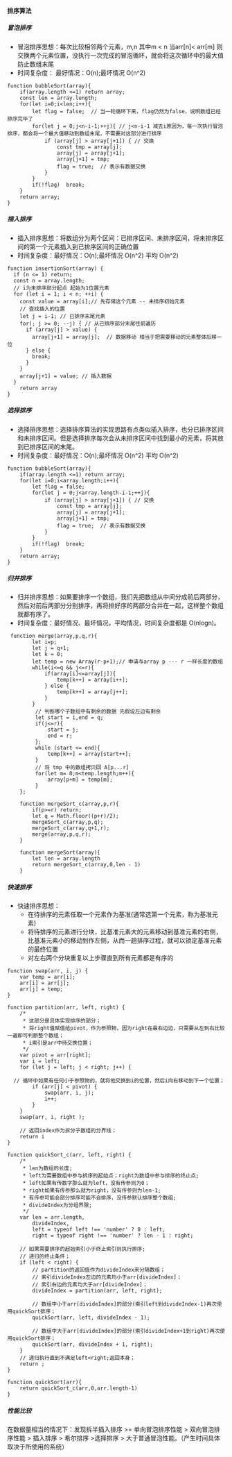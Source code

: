 #### 排序算法
##### 冒泡排序
* 冒泡排序思想：每次比较相邻两个元素，m,n 其中m < n 当arr[n]< arr[m] 则交换两个元素位置，没执行一次完成的冒泡循环，就会将这次循环中的最大值防止数组末尾
* 时间复杂度： 最好情况：O(n);最坏情况 O(n^2)
```
function bubbleSort(array){
    if(array.length <=1) return array;
    const len = array.length;
    for(let i=0;i<len;i++){
        let flag = false;  // 当一轮循环下来，flag仍然为false，说明数组已经排序完毕了
        for(let j = 0;j<n-i-1;++j){ // j<n-i-1 减去i原因为，每一次执行冒泡排序，都会将一个最大值移动到数组末尾，不需要对这部分进行排序
            if (array[j] > array[j+1]) { // 交换
                const tmp = array[j];
                array[j] = array[j+1];
                array[j+1] = tmp;
                flag = true;  // 表示有数据交换      
            }
        }
        if(!flag)  break;
    }
    return array;
}
```
##### 插入排序
* 插入排序思想：将数组分为两个区间：已排序区间、未排序区间，将未排序区间的第一个元素插入到已排序区间的正确位置
* 时间复杂度：最好情况：O(n);最坏情况 O(n^2) 平均 O(n^2)
```
function insertionSort(array) {
  if (n <= 1) return;
  const n = array.length;
  // i为未排序部分起点 起始为1位置元素
  for (let i = 1; i < n; ++i) {
    const value = array[i];// 先存储这个元素 -- 未排序初始元素
    // 查找插入的位置
    let j = i-1; // 已排序末尾元素
    for(; j >= 0; --j) { // 从已排序部分末尾往前遍历 
      if (array[j] > value) {
        array[j+1] = array[j];  // 数据移动 相当于把需要移动的元素整体后移一位
      } else {
        break;
      }
    } 
    array[j+1] = value; // 插入数据
  }
    return array
}
```
##### 选择排序
* 选择排序思想：选择排序算法的实现思路有点类似插入排序，也分已排序区间和未排序区间。但是选择排序每次会从未排序区间中找到最小的元素，将其放到已排序区间的末尾。
* 时间复杂度：最好情况：O(n);最坏情况 O(n^2) 平均 O(n^2)
```
function bubbleSort(array){
    if(array.length <=1) return array;
    for(let i=0;i<array.length;i++){
        let flag = false;
        for(let j = 0;j<array.length-i-1;++j){
            if (array[j] > array[j+1]) { // 交换
                const tmp = array[j];
                array[j] = array[j+1];
                array[j+1] = tmp;
                flag = true;  // 表示有数据交换      
            }
        }
        if(!flag)  break;
    }
    return array;
}
```
##### 归并排序
* 归并排序思想：如果要排序一个数组，我们先把数组从中间分成前后两部分，然后对前后两部分分别排序，再将排好序的两部分合并在一起，这样整个数组就都有序了。
* 时间复杂度：最好情况、最坏情况，平均情况，时间复杂度都是 O(nlogn)。
```
 function merge(array,p,q,r){
        let i=p;
        let j = q+1;
        let k = 0;
        let temp = new Array(r-p+1);// 申请与array p --- r 一样长度的数组
        while(i<=q && j<=r){
            if(array[i]<=array[j]){
                temp[k++] = array[i++];
            } else {
                temp[k++] = array[j++];
            }
        }
         // 判断哪个子数组中有剩余的数据 先假设左边有剩余
         let start = i,end = q;
         if(j<=r){
             start = j;
             end = r;
         };
         while (start <= end){
             temp[k++] = array[start++];
         }
         // 将 tmp 中的数组拷贝回 A[p...r]
         for(let m= 0;m<temp.length;m++){
             array[p+m] = temp[m];
         }
    };
    
    function mergeSort_c(array,p,r){
        if(p>=r) return;
        let q = Math.floor((p+r)/2);
        mergeSort_c(array,p,q);
        mergeSort_c(array,q+1,r);
        merge(array,p,q,r);
    }
    
    function mergeSort(array){
        let len = array.length
        return mergeSort_c(array,0,len - 1)
    }
```
##### 快速排序
* 快速排序思想：
  * 在待排序的元素任取一个元素作为基准(通常选第一个元素，称为基准元素)
  * 将待排序的元素进行分块，比基准元素大的元素移动到基准元素的右侧，比基准元素小的移动到作左侧，从而一趟排序过程，就可以锁定基准元素的最终位置
  * 对左右两个分块重复以上步骤直到所有元素都是有序的
```
function swap(arr, i, j) {
    var temp = arr[i];
    arr[i] = arr[j];
    arr[j] = temp;
}

function partition(arr, left, right) {
    /*
     * 这部分是具体实现排序的部分；
     * 将right值赋值给pivot，作为参照物，因为right在最右边边，只需要从左到右比较一遍即可判断整个数组；
     * i索引是arr中待交换位置；
     */
    var pivot = arr[right];
    var i = left;
    for (let j = left; j < right; j++) {

  // 循环中如果有任何小于参照物的，就将他交换到i的位置，然后i向右移动到下一个位置；
        if (arr[j] < pivot) {
            swap(arr, i, j);
            i++;
        }
    }
    swap(arr, i, right );

    // 返回index作为拆分子数组的分界线；
    return i
}

function quickSort_c(arr, left, right) {
    /*
     * len为数组的长度;
     * left为需要数组中参与排序的起始点；right为数组中参与排序的终止点;
     * left如果有传数字那么就为left，没有传参则为0；
     * right如果有传参那么就为right，没有传参则为len-1;
     * 有传参可能会部分排序可能不会排序，没传参默认排序整个数组;
     * divideIndex为分组界限;
     */
    var len = arr.length,
        divideIndex,
        left = typeof left !== 'number' ? 0 : left,
        right = typeof right !== 'number' ? len - 1 : right;

    // 如果需要排序的起始索引小于终止索引则执行排序;
    // 递归的终止条件；
    if (left < right) {
        // partition的返回值作为divideIndex来分隔数组；
        // 索引divideIndex左边的元素均小于arr[divideIndex]；
        // 索引右边的元素均大于arr[divideIndex]；
        divideIndex = partition(arr, left, right);
        
        // 数组中小于arr[divideIndex]的部分(索引left到divideIndex-1)再次使用quickSort排序；
        quickSort(arr, left, divideIndex - 1);

        // 数组中大于arr[divideIndex]的部分(索引divideIndex+1到right)再次使用quickSort排序；
        quickSort(arr, divideIndex + 1, right);
    }
    // 递归执行直到不满足left<right;返回本身；
    return ;
}

function quickSort(arr){
    return quickSort_c(arr,0,arr.length-1)
}

```
##### 性能比较
在数据量相当的情况下：发现拆半插入排序 >= 单向冒泡排序性能 > 双向冒泡排序性能 > 插入排序 > 希尔排序 >选择排序 > 大于普通冒泡性能。（产生时间具体取决于所使用的系统）
